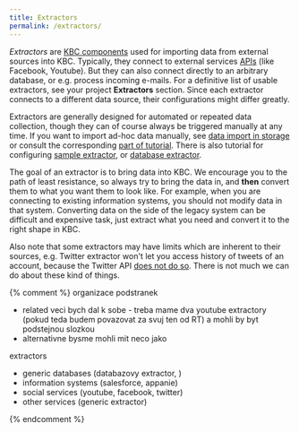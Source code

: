 ```yaml
---
title: Extractors
permalink: /extractors/
---
```


*Extractors* are [KBC components](/overview/) used for importing data from external sources into KBC. Typically, 
they connect to external services [APIs](https://en.wikipedia.org/wiki/Application_programming_interface#Web_APIs) 
(like Facebook, Youtube). But they can also connect directly to an arbitrary database, or e.g. process 
incoming e-mails. For a definitive list of usable extractors, see your project **Extractors** section. 
Since each extractor connects to a different data source, their configurations might differ greatly.

Extractors are generally designed for automated or repeated data collection, though they can of course 
always be triggered manually at any time. If you want to import ad-hoc data manually, see 
[data import in storage](/storage/) or consult the corresponding [part of tutorial](/overview/tutorial/load/).
There is also tutorial for configuring [sample extractor](/overview/tutorial/load/googledrive/), or 
[database extractor](/overview/tutorial/load/database/).

The goal of an extractor is to bring data into KBC. We encourage you to the path of least resistance, 
so always try to bring the data in, and **then** convert them to what you want them to look like. 
For example, when you are connecting to existing information systems, you should not modify data 
in that system. Converting data on the side of the legacy system can be difficult and
expensive task, just extract what you need and convert it to the right shape in KBC.

Also note that some extractors may have limits which are inherent to their sources, e.g. Twitter extractor 
won't let you access history of tweets of an account, because 
the Twitter API [does not do so](http://stackoverflow.com/questions/1662151/getting-historical-data-from-twitter). 
There is not much we can do about these kind of things.

{% comment %}
organizace podstranek
- related veci bych dal k sobe - treba mame dva youtube extractory (pokud teda budem povazovat za svuj ten od RT) a mohli by byt podstejnou slozkou
- alternativne bysme mohli mit neco jako

extractors
- generic databases (databazovy extractor, )
- information systems (salesforce, appanie)
- social services (youtube, facebook, twitter)
- other services (generic extractor)

{% endcomment %}
